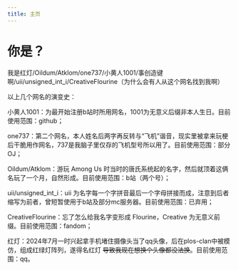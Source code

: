 ```yaml
---
title: 主页
---
```


# 你是？

我是红灯/Oildum/Atklom/one737/小黄人1001/事创造键啊/uii/unsigned_int_i/CreativeFlourine（为什么会有人从这个网名找到我啊）

以上几个网名的演变史：

小黄人1001：为最开始注册b站时所用网名，1001为无意义后缀非本人生日。目前使用范围：github；

one737：第二个网名，本人姓名后两字再反转与“飞机”谐音，现实里被拿来玩梗后干脆用作网名，737是我脑子里仅存的飞机型号所以用了。目前使用范围：部分OJ；

Oildum/Atklom：游玩 Among Us 时当时的唐氏系统起的名字，然后就顶着这俩名玩了一个月，自然形成。目前使用范围：b站（两个号）；

uii/unsigned_int_i：uii 为名字每一个字拼音最后一个字母拼接而成，注意到后者缩写为前者，曾短暂使用于b站及部分mc服务器。目前使用范围：已弃用；

CreativeFlourine：忘了怎么给我名字变形成 Flourine，Creative 为无意义前缀。目前使用范围：fandom；

红灯：2024年7月一时兴起拿手机堵住摄像头当了qq头像，后在plos-clan中被模仿，组成红绿灯阵列，遂得名红灯 ~~导致我现在想换个头像都没法换~~。目前使用范围：qq。